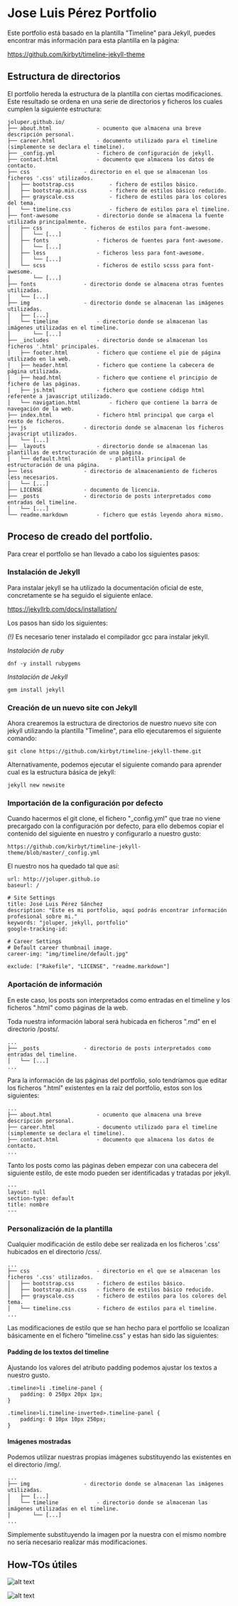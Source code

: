 # Jose Luis Pérez Portfolio

Este portfolio está basado en la plantilla "Timeline" para Jekyll, puedes encontrar más información para esta plantilla en la página: 

https://github.com/kirbyt/timeline-jekyll-theme 

## Estructura de directorios

El portfolio hereda la estructura de la plantilla con ciertas modificaciones. Este resultado se ordena en una serie de directorios y ficheros los cuales cumplen la siguiente estructura:

	joluper.github.io/
	├── about.html				- ocumento que almacena una breve descripción personal.
	├── career.html				- documento utilizado para el timeline (simplemente se declara el timeline).
	├── _config.yml				- fichero de configuración de jekyll.
	├── contact.html			- documento que almacena los datos de contacto.
	├── css 				- directorio en el que se almacenan los ficheros '.css' utilizados.
	│   ├── bootstrap.css			- fichero de estilos básico.
	│   ├── bootstrap.min.css		- fichero de estilos básico reducido.
	│   ├── grayscale.css			- fichero de estilos para los colores del tema.
	│   └── timeline.css			- fichero de estilos para el timeline.
	├── font-awesome			- directorio donde se almacena la fuente utilizada principalmente.
	│   ├── css				- ficheros de estilos para font-awesome.
	│   │   └── [...]			
	│   ├── fonts				- ficheros de fuentes para font-awesome.
	│   │   └── [...]
	│   ├── less				- ficheros less para font-awesome.
	│   │   └── [...]
	│   └── scss				- ficheros de estilo scsss para font-awesome.
	│       └── [...]
	├── fonts				- directorio donde se almacena otras fuentes utilizadas.
	│   └── [...]
	├── img					- directorio donde se almacenan las imágenes utilizadas.
	│   ├── [...]
	│   └── timeline			- directorio donde se almacenan las imágenes utilizadas en el timeline.
	│       └── [...]
	├── _includes				- directorio donde se almacenan los ficheros '.html' principales.
	│   ├── footer.html			- fichero que contiene el pie de página utilizado en la web.
	│   ├── header.html			- fichero que contiene la cabecera de página utilizada.
	│   ├── head.html			- fichero que contiene el principio de fichero de las páginas.
	│   ├── js.html				- fichero que contiene código html referente a javascript utilizado.
	│   └── navigation.html			- fichero que contiene la barra de navegación de la web.
	├── index.html				- fichero html principal que carga el resto de ficheros.
	├── js					- directorio donde se almacenan los ficheros javascript utilizados.
	│   └── [...]
	├── _layouts				- directorio donde se almacenan las plantillas de estructuración de una página.
	│   └── default.html			- plantilla principal de estructuración de una página.
	├── less				- directorio de almacenamiento de ficheros less necesarios.
	│   └── [...]
	├── LICENSE				- documento de licencia.
	├── _posts				- directorio de posts interpretados como entradas del timeline.
	│   └── [...]
	└── readme.markdown			- fichero que estás leyendo ahora mismo.

## Proceso de creado del portfolio.

Para crear el portfolio se han llevado a cabo los siguientes pasos:

### Instalación de Jekyll

Para instalar jekyll se ha utilizado la documentación oficial de este, concretamente se ha seguido el siguiente enlace.

https://jekyllrb.com/docs/installation/

Los pasos han sido los siguientes:

*(!)* Es necesario tener instalado el compilador gcc para instalar jekyll.

*Instalación de ruby*

	dnf -y install rubygems
	
*Instalación de Jekyll*

	gem install jekyll
	
### Creación de un nuevo site con Jekyll

Ahora crearemos la estructura de directorios de nuestro nuevo site con jekyll utilizando la plantilla "Timeline",
para ello ejecutaremos el siguiente comando:

	git clone https://github.com/kirbyt/timeline-jekyll-theme.git
	
Alternativamente, podemos ejecutar el siguiente comando para aprender cual es la estructura básica de jekyll:

	jekyll new newsite
	
### Importación de la configuración por defecto

Cuando hacermos el git clone, el fichero "_config.yml" que trae no viene precargado con la configuración por defecto, para ello debemos copiar el contenido del siguiente en nuestro y configurarlo a nuestro gusto:

	https://github.com/kirbyt/timeline-jekyll-theme/blob/master/_config.yml
	
El nuestro nos ha quedado tal que así:

	url: http://joluper.github.io
	baseurl: /

	# Site Settings
	title: José Luis Pérez Sánchez
	description: "Este es mi portfolio, aquí podrás encontrar información profesional sobre mi."
	keywords: "joluper, jekyll, portfolio"
	google-tracking-id:

	# Career Settings
	# Default career thumbnail image.
	career-img: "img/timeline/default.jpg"

	exclude: ["Rakefile", "LICENSE", "readme.markdown"]

	
### Aportación de información

En este caso, los posts son interpretados como entradas en el timeline y los ficheros ".html" como páginas de la web.

Toda nuestra información laboral será hubicada en ficheros ".md" en el directorio /posts/.

	...
	├── _posts				- directorio de posts interpretados como entradas del timeline.
	│   └── [...]
	...
	
	
Para la información de las páginas del portfolio, solo tendríamos que editar los ficheros ".html" existentes en la raíz del portfolio, estos son los siguientes:

	...
	├── about.html				- ocumento que almacena una breve descripción personal.
	├── career.html				- documento utilizado para el timeline (simplemente se declara el timeline).
	├── contact.html			- documento que almacena los datos de contacto.
	...
	
Tanto los posts como las páginas deben empezar con una cabecera del siguiente estilo, de este modo pueden ser identificadas y tratadas por jekyll.

	---
	layout: null
	section-type: default
	title: nombre
	---
	
	
### Personalización de la plantilla

Cualquier modificación de estilo debe ser realizada en los ficheros '.css' hubicados en el directorio /css/.
	
	...
	├── css 					- directorio en el que se almacenan los ficheros '.css' utilizados.
	│   ├── bootstrap.css		- fichero de estilos básico.
	│   ├── bootstrap.min.css	- fichero de estilos básico reducido.
	│   ├── grayscale.css		- fichero de estilos para los colores del tema.
	│   └── timeline.css		- fichero de estilos para el timeline.
	...
	
Las modificaciones de estilo que se han hecho para el portfolio se lcoalizan básicamente en el fichero "timeline.css" y estas han sido las siguientes:

#### Padding de los textos del timeline

Ajustando los valores del atributo padding podemos ajustar los textos a nuestro gusto.

    .timeline>li .timeline-panel {
        padding: 0 250px 20px 1px;
    }

    .timeline>li.timeline-inverted>.timeline-panel {
        padding: 0 10px 10px 250px;
    }

#### Imágenes mostradas

Podemos utilizar nuestras propias imágenes substituyendo las existentes en el directorio /img/.

	...
	├── img					- directorio donde se almacenan las imágenes utilizadas.
	│   ├── [...]
	│   └── timeline			- directorio donde se almacenan las imágenes utilizadas en el timeline.
	│       └── [...]
	...
	
Simplemente substituyendo la imagen por la nuestra con el mismo nombre no sería necesario realizar más modificaciones.

## How-TOs útiles

![alt text](https://illustrated-git.readthedocs.io/en/latest/_images/git-flows.svg)

![alt text](https://raw.githubusercontent.com/therbootcamp/therbootcamp.github.io/master/_sessions/_image/markdown_cheat.png)
	
